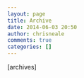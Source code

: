 ```yaml
---
layout: page
title: Archive
date: 2014-06-03 20:50
author: chrisneale
comments: true
categories: []
---
```

[archives]
